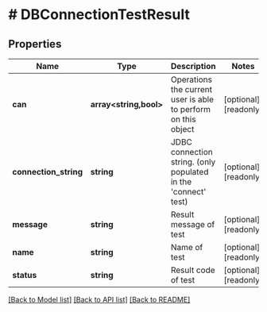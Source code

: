 # # DBConnectionTestResult

## Properties

Name | Type | Description | Notes
------------ | ------------- | ------------- | -------------
**can** | **array<string,bool>** | Operations the current user is able to perform on this object | [optional] [readonly]
**connection_string** | **string** | JDBC connection string. (only populated in the &#39;connect&#39; test) | [optional] [readonly]
**message** | **string** | Result message of test | [optional] [readonly]
**name** | **string** | Name of test | [optional] [readonly]
**status** | **string** | Result code of test | [optional] [readonly]

[[Back to Model list]](../../README.md#models) [[Back to API list]](../../README.md#endpoints) [[Back to README]](../../README.md)
